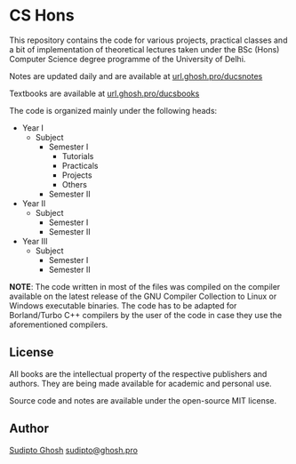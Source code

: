 # CS Hons

This repository contains the code for various projects, practical classes and a bit of implementation of theoretical lectures taken under the BSc (Hons) Computer Science degree programme of the University of Delhi.

Notes are updated daily and are available at [url.ghosh.pro/ducsnotes](https://url.ghosh.pro/ducsnotes)

Textbooks are available at [url.ghosh.pro/ducsbooks](https://url.ghosh.pro/ducsbooks)

The code is organized mainly under the following heads:

- Year I
  - Subject
    - Semester I
      - Tutorials
      - Practicals
      - Projects
      - Others
    - Semester II
- Year II
  - Subject
    - Semester I
    - Semester II
- Year III
  - Subject
    - Semester I
    - Semester II

**NOTE**: The code written in most of the files was compiled on the compiler available on the latest release of the GNU Compiler Collection to Linux or Windows executable binaries. The code has to be adapted for Borland/Turbo C++ compilers by the user of the code in case they use the aforementioned compilers.

## License

All books are the intellectual property of the respective publishers and authors. They are being made available for academic and personal use.

Source code and notes are available under the open-source MIT license.

## Author

[Sudipto Ghosh](https://sudipto.ghosh.pro) sudipto@ghosh.pro
